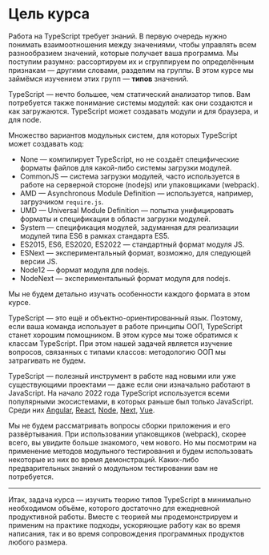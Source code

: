 # Цель курса

Работа на TypeScript требует знаний. В первую очередь нужно понимать взаимоотношения между значениями, чтобы  управлять всем разнообразием значений, которые получает ваша программа. Мы поступим разумно: рассортируем их и сгруппируем по определённым признакам — другими словами, разделим на группы. В этом курсе мы займёмся изучением этих групп — **типов** значений.

TypeScript — нечто большее, чем статический анализатор типов. Вам потребуется также понимание системы модулей: как они создаются и как загружаются. TypeScript может создавать модули и для браузера, и для node. 

Множество вариантов модульных систем, для которых TypeScript может создавать код:

* None — компилирует TypeScript, но не создаёт специфические форматы файлов для какой-либо системы загрузки модулей.
* CommonJS — система загрузки модулей, часто используется в работе на серверной стороне (nodejs) или упаковщиками (webpack).
* AMD — Asynchronous Module Definition — используется, например, загрузчиком `require.js`.
* UMD — Universal Module Definition — попытка унифицировать форматы и спецификации в области загрузки модулей.
* System — спецификация модулей, задуманная для реализации модулей типа ES6 в рамках стандарта ES5.
* ES2015, ES6, ES2020, ES2022 — стандартный формат модуля JS.
* ESNext — экспериментальный формат, возможно, для следующей версии JS.
* Node12 — формат модуля для nodejs.
* NodeNext — экспериментальный формат модуля для nodejs.

Мы не будем детально изучать особенности каждого формата в этом курсе.

TypeScript — это ещё и объектно-ориентированный язык. Поэтому, если ваша команда использует в работе принципы ООП, TypeScript станет хорошим помощником. В этом курсе мы тоже обратимся к классам TypeScript. При этом нашей задачей является изучение вопросов, связанных с типами классов: методологию ООП мы затрагивать не будем.

TypeScript — полезный инструмент в работе над новыми или уже существующими проектами — даже если они изначально работают в JavaScript. На начало 2022 года TypeScript используется всеми популярными экосистемами, в которых раньше был только JavaScript. Среди них [Angular](https://angular.io/guide/typescript-configuration), [React](https://create-react-app.dev/docs/adding-typescript/), [Node](https://nodejs.dev/learn/nodejs-with-typescript), [Next](https://nextjs.org/docs/basic-features/typescript), [Vue](https://v2.vuejs.org/v2/guide/typescript.html).

Мы не будем рассматривать вопросы сборки приложения и его развёртывания. При использовании упаковщиков (webpack), скорее всего, вы увидите больше знакомого, чем нового. Но мы посмотрим на применение методов модульного тестирования и будем использовать некоторые из них во время демонстраций. Каких-либо предварительных знаний о модульном тестировании вам не потребуется.

***

Итак, задача курса — изучить теорию типов TypeScript в минимально необходимом объёме, которого достаточно для ежедневной продуктивной работы. Вместе с теорией мы продемонстрируем и применим на практике подходы, ускоряющие работу как во время написания, так и во время сопровождения программных продуктов любого размера.
